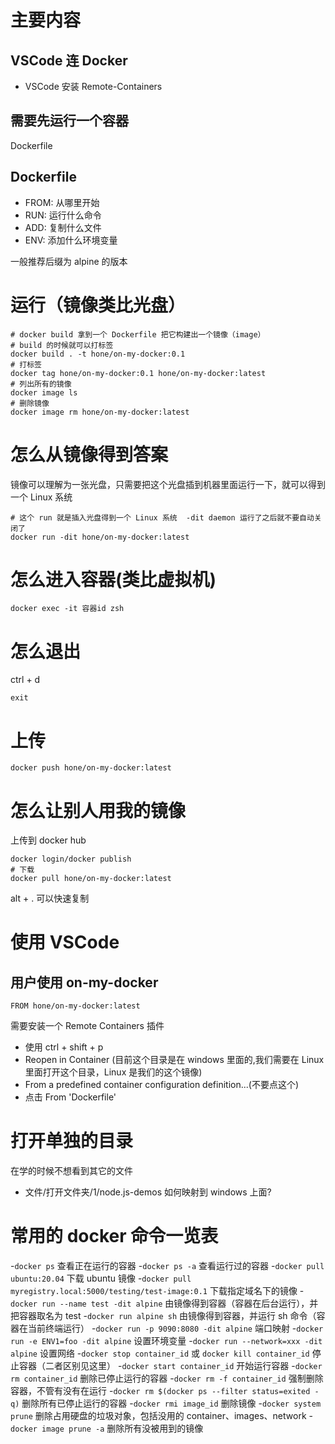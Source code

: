 # 主要内容
## VSCode 连 Docker
- VSCode 安装 Remote-Containers
## 需要先运行一个容器
Dockerfile
## Dockerfile
- FROM: 从哪里开始
- RUN: 运行什么命令
- ADD: 复制什么文件
- ENV: 添加什么环境变量

一般推荐后缀为 alpine 的版本

# 运行（镜像类比光盘）
```shell
# docker build 拿到一个 Dockerfile 把它构建出一个镜像（image）
# build 的时候就可以打标签
docker build . -t hone/on-my-docker:0.1
# 打标签
docker tag hone/on-my-docker:0.1 hone/on-my-docker:latest
# 列出所有的镜像
docker image ls
# 删除镜像
docker image rm hone/on-my-docker:latest
```

# 怎么从镜像得到答案
镜像可以理解为一张光盘，只需要把这个光盘插到机器里面运行一下，就可以得到一个 Linux 系统
```shell
# 这个 run 就是插入光盘得到一个 Linux 系统  -dit daemon 运行了之后就不要自动关闭了
docker run -dit hone/on-my-docker:latest
```
# 怎么进入容器(类比虚拟机)
```shell
docker exec -it 容器id zsh
```
# 怎么退出
ctrl + d
```shell
exit
```
# 上传
```shell
docker push hone/on-my-docker:latest
```
# 怎么让别人用我的镜像
上传到 docker hub
```shell
docker login/docker publish
# 下载
docker pull hone/on-my-docker:latest
```
alt + . 可以快速复制
# 使用 VSCode
## 用户使用 on-my-docker
```shell
FROM hone/on-my-docker:latest
```
需要安装一个 Remote Containers 插件
- 使用 ctrl + shift + p
- Reopen in Container  (目前这个目录是在 windows 里面的,我们需要在 Linux 里面打开这个目录，Linux 是我们的这个镜像)
- From a predefined container configuration definition...(不要点这个)
- 点击 From 'Dockerfile'

# 打开单独的目录
在学的时候不想看到其它的文件
- 文件/打开文件夹/1/node.js-demos
如何映射到 windows 上面?

# 常用的 docker 命令一览表
-`docker ps` 查看正在运行的容器
-`docker ps -a` 查看运行过的容器
-`docker pull ubuntu:20.04` 下载 ubuntu 镜像
-`docker pull myregistry.local:5000/testing/test-image:0.1` 下载指定域名下的镜像
-`docker run --name test -dit alpine` 由镜像得到容器（容器在后台运行），并把容器取名为 test
-`docker run alpine sh` 由镜像得到容器，并运行 sh 命令（容器在当前终端运行）
-`docker run -p 9090:8080 -dit alpine` 端口映射
-`docker run -e ENV1=foo -dit alpine` 设置环境变量
-`docker run --network=xxx -dit alpine` 设置网络
-`docker stop container_id` 或 `docker kill container_id` 停止容器（二者区别见这里）
-`docker start container_id` 开始运行容器
-`docker rm container_id` 删除已停止运行的容器
-`docker rm -f container_id` 强制删除容器，不管有没有在运行
-`docker rm $(docker ps --filter status=exited -q)` 删除所有已停止运行的容器
-`docker rmi image_id` 删除镜像
-`docker system prune` 删除占用硬盘的垃圾对象，包括没用的 container、images、network
-`docker image prune -a` 删除所有没被用到的镜像

